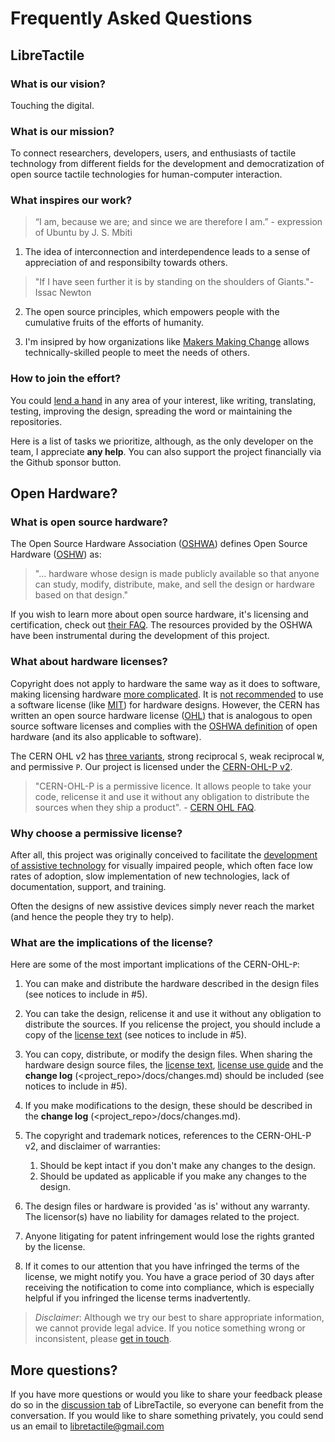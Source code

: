 # Frequently Asked Questions

## LibreTactile

### What is our vision?

Touching the digital.

### What is our mission?

To connect researchers, developers, users, and enthusiasts of tactile technology from different fields for the development and democratization of open source tactile technologies for human-computer interaction.

### What inspires our work?

> “I am, because we are; and since we are therefore I am.” - expression of Ubuntu by J. S. Mbiti

1. The idea of interconnection and interdependence leads to a sense of appreciation of and responsibilty towards others.

> "If I have seen further it is by standing on the shoulders of Giants."- Issac Newton

2. The open source principles, which empowers people with the cumulative fruits of the efforts of humanity.

3. I'm insipred by how organizations like [Makers Making Change](https://makersmakingchange.com/) allows technically-skilled people to meet the needs of others.

### How to join the effort?

You could [lend a hand](/profile/README.md#help-out) in any area of your interest, like writing, translating, testing, improving the design, spreading the word or maintaining the repositories.

<!--TODO: List of tasks to prioritize-->

Here is a list of tasks we prioritize, although, as the only developer on the team, I appreciate **any help**.
You can also support the project financially via the Github sponsor button.

<!--TODO: Setup sponsor button-->

## Open Hardware?

### What is open source hardware?

The Open Source Hardware Association ([OSHWA](https://www.oshwa.org/)) defines Open Source Hardware ([OSHW](https://www.oshwa.org/definition/)) as:

> "... hardware whose design is made publicly available so that anyone can study, modify, distribute, make, and sell the design or hardware based on that design."

If you wish to learn more about open source hardware, it's licensing and certification, check out [their FAQ](https://www.oshwa.org/faq/). The resources provided by the OSHWA have been instrumental during the development of this project.

### What about hardware licenses?

Copyright does not apply to hardware the same way as it does to software, making licensing hardware [more complicated](https://opensource.com/law/15/2/intro-open-hardware-licensing). It is [not recommended](https://ohwr.org/project/cernohl/wikis/faq#q-why-not-use-existing-licences-such-as-gpl-and-any-in-the-family-of-creative-commons-licences) to use a software license (like [MIT](/profile/README.md#license)) for hardware designs. However, the CERN has written an open source hardware license ([OHL](https://ohwr.org/cernohl)) that is analogous to open source software licenses and complies with the [OSHWA definition](https://www.oshwa.org/definition/) of open hardware (and its also applicable to software).

The CERN OHL v2 has [three variants](https://cern-ohl.web.cern.ch/), strong reciprocal `S`, weak reciprocal `W`, and permissive `P`. Our project is licensed under the [CERN-OHL-P v2](/docs/hw-license/cern-ohl-p-v2.md).

> "CERN-OHL-P is a permissive licence. It allows people to take your code, relicense it and use it without any obligation to distribute the sources when they ship a product". - [CERN OHL FAQ](https://ohwr.org/project/cernohl/wikis/faq#q-what-are-all-these-suffixes).

### Why choose a permissive license?

After all, this project was originally conceived to facilitate the [development of assistive technology](/profile/README.md#why-tact-io) for visually impaired people, which often face low rates of adoption, slow implementation of new technologies, lack of documentation, support, and training.

Often the designs of new assistive devices simply never reach the market (and hence the people they try to help).

### What are the implications of the license?

Here are some of the most important implications of the CERN-OHL-`P`:

1. You can make and distribute the hardware described in the design files (see notices to include in #5).
2. You can take the design, relicense it and use it without any obligation to distribute the sources. If you relicense the project, you should include a copy of the [license text](/docs/hw-license/cern-ohl-p-v2.md) (see notices to include in #5).
3. You can copy, distribute, or modify the design files. When sharing the hardware design source files, the [license text](/docs/hw-license/cern-ohl-p-v2.md), [license use guide](/docs/hw-license/hw-license-howto.pdf) and the **change log** (<project_repo>/docs/changes.md) should be included (see notices to include in #5).
4. If you make modifications to the design, these should be described in the **change log** (<project_repo>/docs/changes.md).
5. The copyright and trademark notices, references to the CERN-OHL-P v2, and disclaimer of warranties:
   1. Should be kept intact if you don't make any changes to the design.
   2. Should be updated as applicable if you make any changes to the design.
   <!--   3. Must be included with the hardware you make and distribute from the source files in the project. -->
6. The design files or hardware is provided 'as is' without any warranty. The licensor(s) have no liability for damages related to the project.

7. Anyone litigating for patent infringement would lose the rights granted by the license.

8. If it comes to our attention that you have infringed the terms of the license, we might notify you. You have a grace period of 30 days after receiving the notification to come into compliance, which is especially helpful if you infringed the license terms inadvertently.

> _Disclaimer_: Although we try our best to share appropriate information, we cannot provide legal advice. If you notice something wrong or inconsistent, please [get in touch](/profile/README.md#get-in-touch).

## More questions?

If you have more questions or would you like to share your feedback please do so in the [discussion tab](https://github.com/orgs/LibreTactile/discussions) of LibreTactile, so everyone can benefit from the conversation. If you would like to share something privately, you could send us an email to [libretactile@gmail.com](mailto:libretactile@gmail.com)
